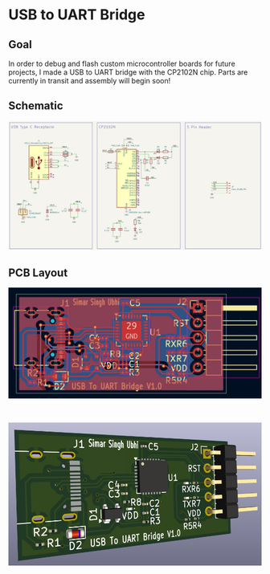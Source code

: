 # USB to UART Bridge

## Goal

In order to debug and flash custom microcontroller boards for future projects, I made a USB to UART bridge with the CP2102N chip. Parts are currently in transit and assembly will begin soon!

## Schematic

![Schematic](/Docs/schematic.jpg)

## PCB Layout

![Layout](/Docs/layout.jpg)

<br>

![3D View](/Docs/3d.jpg)
